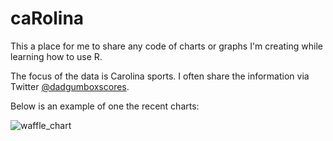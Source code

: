 # caRolina

This a place for me to share any code of charts or graphs I'm creating while learning how to use R. 

The focus of the data is Carolina sports. I often share the information via Twitter [@dadgumboxscores](https://twitter.com/dadgumboxscores). 

Below is an example of one the recent charts: 

![waffle_chart](https://github.com/gallochris/caRolina/blob/main/2022_06_06/vh.png)
